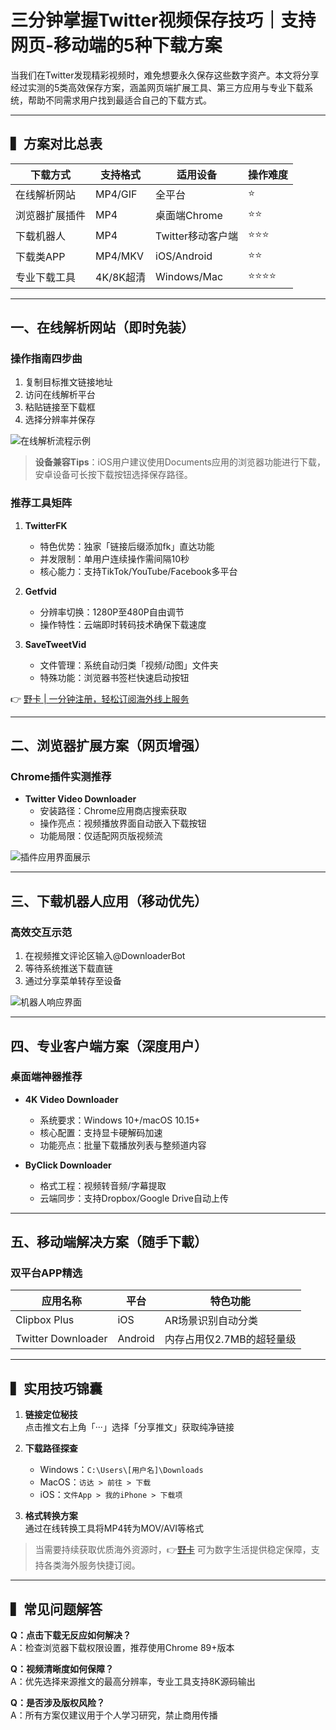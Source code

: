 # 三分钟掌握Twitter视频保存技巧｜支持网页-移动端的5种下载方案

当我们在Twitter发现精彩视频时，难免想要永久保存这些数字资产。本文将分享经过实测的5类高效保存方案，涵盖网页端扩展工具、第三方应用与专业下载系统，帮助不同需求用户找到最适合自己的下载方式。

---

## ▍方案对比总表 
| 下载方式       | 支持格式   | 适用设备        | 操作难度 |
|----------------|------------|-----------------|----------|
| 在线解析网站   | MP4/GIF    | 全平台          | ⭐        |
| 浏览器扩展插件 | MP4        | 桌面端Chrome    | ⭐⭐       |
| 下载机器人     | MP4        | Twitter移动客户端| ⭐⭐⭐      |
| 下载类APP      | MP4/MKV    | iOS/Android     | ⭐⭐       |
| 专业下载工具   | 4K/8K超清  | Windows/Mac     | ⭐⭐⭐⭐     |

---

## 一、在线解析网站（即时免装）

### 操作指南四步曲
1. 复制目标推文链接地址
2. 访问在线解析平台
3. 粘贴链接至下载框
4. 选择分辨率并保存

![在线解析流程示例](https://bbtdd.com/wp-content/uploads/img/445683858058289.webp)

> **设备兼容Tips**：iOS用户建议使用Documents应用的浏览器功能进行下载，安卓设备可长按下载按钮选择保存路径。

### 推荐工具矩阵
1. **TwitterFK**  
   - 特色优势：独家「链接后缀添加fk」直达功能
   - 并发限制：单用户连续操作需间隔10秒
   - 核心能力：支持TikTok/YouTube/Facebook多平台

2. **Getfvid**  
   - 分辨率切换：1280P至480P自由调节
   - 操作特性：云端即时转码技术确保下载速度

3. **SaveTweetVid**  
   - 文件管理：系统自动归类「视频/动图」文件夹
   - 特殊功能：浏览器书签栏快速启动按钮

👉 [野卡 | 一分钟注册，轻松订阅海外线上服务](https://bbtdd.com/yeka)

---

## 二、浏览器扩展方案（网页增强）

### Chrome插件实测推荐
- **Twitter Video Downloader**  
   - 安装路径：Chrome应用商店搜索获取  
   - 操作亮点：视频播放界面自动嵌入下载按钮  
   - 功能局限：仅适配网页版视频流

![插件应用界面展示](https://bbtdd.com/wp-content/uploads/img/24933700.webp)

---

## 三、下载机器人应用（移动优先）

### 高效交互示范
1. 在视频推文评论区输入@DownloaderBot
2. 等待系统推送下载直链
3. 通过分享菜单转存至设备

![机器人响应界面](https://bbtdd.com/wp-content/uploads/img/3146592641905.webp)

---

## 四、专业客户端方案（深度用户）

### 桌面端神器推荐
- **4K Video Downloader**  
   - 系统要求：Windows 10+/macOS 10.15+  
   - 核心配置：支持显卡硬解码加速
   - 功能亮点：批量下载播放列表与整频道内容

- **ByClick Downloader**  
   - 格式工程：视频转音频/字幕提取
   - 云端同步：支持Dropbox/Google Drive自动上传

---

## 五、移动端解决方案（随手下載）

### 双平台APP精选
| 应用名称           | 平台    | 特色功能                   |
|--------------------|---------|----------------------------|
| Clipbox Plus       | iOS     | AR场景识别自动分类         |
| Twitter Downloader | Android | 内存占用仅2.7MB的超轻量级 |

---

## ▍实用技巧锦囊
1. **链接定位秘技**  
   点击推文右上角「···」选择「分享推文」获取纯净链接

2. **下载路径探查**  
   - Windows：`C:\Users\[用户名]\Downloads`  
   - MacOS：`访达 > 前往 > 下载`  
   - iOS：`文件App > 我的iPhone > 下载项`

3. **格式转换方案**  
   通过在线转换工具将MP4转为MOV/AVI等格式

> 当需要持续获取优质海外资源时，👉[野卡](https://bbtdd.com/yeka) 可为数字生活提供稳定保障，支持各类海外服务快捷订阅。

---

## ▍常见问题解答
**Q：点击下载无反应如何解决？**  
A：检查浏览器下载权限设置，推荐使用Chrome 89+版本

**Q：视频清晰度如何保障？**  
A：优先选择来源推文的最高分辨率，专业工具支持8K源码输出

**Q：是否涉及版权风险？**  
A：所有方案仅建议用于个人学习研究，禁止商用传播